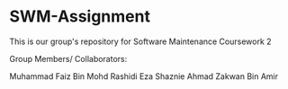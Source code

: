 # SWM-Assignment
This is our group's repository for Software Maintenance Coursework 2 

Group Members/ Collaborators:



Muhammad Faiz Bin Mohd Rashidi
Eza Shaznie 
Ahmad Zakwan Bin Amir
